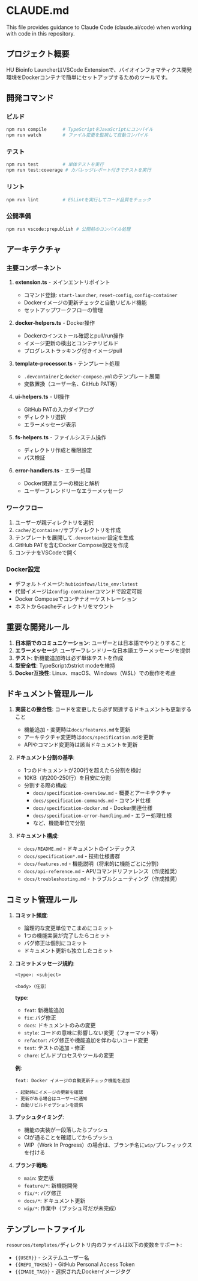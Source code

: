 # CLAUDE.md

This file provides guidance to Claude Code (claude.ai/code) when working with code in this repository.

## プロジェクト概要

HU Bioinfo LauncherはVSCode Extensionで、バイオインフォマティクス開発環境をDockerコンテナで簡単にセットアップするためのツールです。

## 開発コマンド

### ビルド
```bash
npm run compile      # TypeScriptをJavaScriptにコンパイル
npm run watch        # ファイル変更を監視して自動コンパイル
```

### テスト
```bash
npm run test         # 単体テストを実行
npm run test:coverage # カバレッジレポート付きでテストを実行
```

### リント
```bash
npm run lint         # ESLintを実行してコード品質をチェック
```

### 公開準備
```bash
npm run vscode:prepublish # 公開前のコンパイル処理
```

## アーキテクチャ

### 主要コンポーネント

1. **extension.ts** - メインエントリポイント
   - コマンド登録: `start-launcher`, `reset-config`, `config-container`
   - Dockerイメージの更新チェックと自動リビルド機能
   - セットアップワークフローの管理

2. **docker-helpers.ts** - Docker操作
   - Dockerのインストール確認とpull/run操作
   - イメージ更新の検出とコンテナリビルド
   - プログレストラッキング付きイメージpull

3. **template-processor.ts** - テンプレート処理
   - `.devcontainer`と`docker-compose.yml`のテンプレート展開
   - 変数置換（ユーザー名、GitHub PAT等）

4. **ui-helpers.ts** - UI操作
   - GitHub PATの入力ダイアログ
   - ディレクトリ選択
   - エラーメッセージ表示

5. **fs-helpers.ts** - ファイルシステム操作
   - ディレクトリ作成と権限設定
   - パス検証

6. **error-handlers.ts** - エラー処理
   - Docker関連エラーの検出と解析
   - ユーザーフレンドリーなエラーメッセージ

### ワークフロー

1. ユーザーが親ディレクトリを選択
2. `cache/`と`container/`サブディレクトリを作成
3. テンプレートを展開して`.devcontainer`設定を生成
4. GitHub PATを含むDocker Compose設定を作成
5. コンテナをVSCodeで開く

### Docker設定

- デフォルトイメージ: `hubioinfows/lite_env:latest`
- 代替イメージは`config-container`コマンドで設定可能
- Docker Composeでコンテナオーケストレーション
- ホストからcacheディレクトリをマウント

## 重要な開発ルール

1. **日本語でのコミュニケーション**: ユーザーとは日本語でやりとりすること
2. **エラーメッセージ**: ユーザーフレンドリーな日本語エラーメッセージを提供
3. **テスト**: 新機能追加時は必ず単体テストを作成
4. **型安全性**: TypeScriptのstrict modeを維持
5. **Docker互換性**: Linux、macOS、Windows（WSL）での動作を考慮

## ドキュメント管理ルール

1. **実装との整合性**: コードを変更したら必ず関連するドキュメントも更新すること
   - 機能追加・変更時は`docs/features.md`を更新
   - アーキテクチャ変更時は`docs/specification.md`を更新
   - APIやコマンド変更時は該当ドキュメントを更新

2. **ドキュメント分割の基準**:
   - 1つのドキュメントが200行を超えたら分割を検討
   - 10KB（約200-250行）を目安に分割
   - 分割する際の構成:
     - `docs/specification-overview.md` - 概要とアーキテクチャ
     - `docs/specification-commands.md` - コマンド仕様
     - `docs/specification-docker.md` - Docker関連仕様
     - `docs/specification-error-handling.md` - エラー処理仕様
     - など、機能単位で分割

3. **ドキュメント構成**:
   - `docs/README.md` - ドキュメントのインデックス
   - `docs/specification*.md` - 技術仕様書群
   - `docs/features.md` - 機能説明（将来的に機能ごとに分割）
   - `docs/api-reference.md` - API/コマンドリファレンス（作成推奨）
   - `docs/troubleshooting.md` - トラブルシューティング（作成推奨）

## コミット管理ルール

1. **コミット頻度**:
   - 論理的な変更単位でこまめにコミット
   - 1つの機能実装が完了したらコミット
   - バグ修正は個別にコミット
   - ドキュメント更新も独立したコミット

2. **コミットメッセージ規約**:
   ```
   <type>: <subject>
   
   <body>（任意）
   ```
   
   **type**:
   - `feat`: 新機能追加
   - `fix`: バグ修正
   - `docs`: ドキュメントのみの変更
   - `style`: コードの意味に影響しない変更（フォーマット等）
   - `refactor`: バグ修正や機能追加を伴わないコード変更
   - `test`: テストの追加・修正
   - `chore`: ビルドプロセスやツールの変更

   **例**:
   ```
   feat: Docker イメージの自動更新チェック機能を追加
   
   - 起動時にイメージの更新を確認
   - 更新がある場合はユーザーに通知
   - 自動リビルドオプションを提供
   ```

3. **プッシュタイミング**:
   - 機能の実装が一段落したらプッシュ
   - CIが通ることを確認してからプッシュ
   - WIP（Work In Progress）の場合は、ブランチ名に`wip/`プレフィックスを付ける

4. **ブランチ戦略**:
   - `main`: 安定版
   - `feature/*`: 新機能開発
   - `fix/*`: バグ修正
   - `docs/*`: ドキュメント更新
   - `wip/*`: 作業中（プッシュ可だが未完成）

## テンプレートファイル

`resources/templates/`ディレクトリ内のファイルは以下の変数をサポート:
- `{{USER}}` - システムユーザー名
- `{{REPO_TOKEN}}` - GitHub Personal Access Token
- `{{IMAGE_TAG}}` - 選択されたDockerイメージタグ